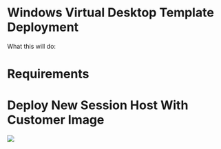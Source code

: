 # Windows Virtual Desktop Template Deployment

What this will do:





# Requirements





# Deploy New Session Host With Customer Image

<a href="https://portal.azure.com/#create/Microsoft.Template/uri/https%3A%2F%2Fraw.githubusercontent.com%2FRomero05%2FAzure-WVD%2Fmain%2FWVD-Templates%2FWVD-NewSessionHost%2FWVD-NewHostCumImg.json" target="_blank">
  <img src="https://aka.ms/deploytoazurebutton"/>
</a>
